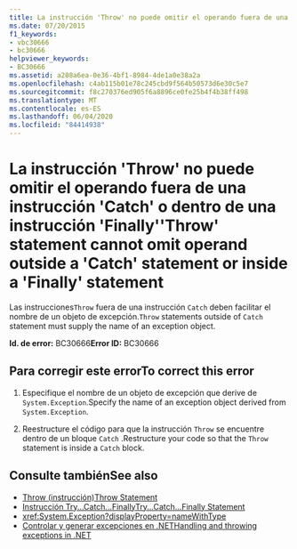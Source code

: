 ```yaml
---
title: La instrucción 'Throw' no puede omitir el operando fuera de una instrucción 'Catch' o dentro de una instrucción 'Finally'
ms.date: 07/20/2015
f1_keywords:
- vbc30666
- bc30666
helpviewer_keywords:
- BC30666
ms.assetid: a208a6ea-0e36-4bf1-8984-4de1a0e38a2a
ms.openlocfilehash: c4ab115b01e78c245cbd9f564b50573d6e30c5e7
ms.sourcegitcommit: f8c270376ed905f6a8896ce0fe25b4f4b38ff498
ms.translationtype: MT
ms.contentlocale: es-ES
ms.lasthandoff: 06/04/2020
ms.locfileid: "84414938"
---
```

# <a name="throw-statement-cannot-omit-operand-outside-a-catch-statement-or-inside-a-finally-statement"></a><span data-ttu-id="72d7e-102">La instrucción 'Throw' no puede omitir el operando fuera de una instrucción 'Catch' o dentro de una instrucción 'Finally'</span><span class="sxs-lookup"><span data-stu-id="72d7e-102">'Throw' statement cannot omit operand outside a 'Catch' statement or inside a 'Finally' statement</span></span>
<span data-ttu-id="72d7e-103">Las instrucciones`Throw` fuera de una instrucción `Catch` deben facilitar el nombre de un objeto de excepción.</span><span class="sxs-lookup"><span data-stu-id="72d7e-103">`Throw` statements outside of `Catch` statement must supply the name of an exception object.</span></span>  
  
 <span data-ttu-id="72d7e-104">**Id. de error:** BC30666</span><span class="sxs-lookup"><span data-stu-id="72d7e-104">**Error ID:** BC30666</span></span>  
  
## <a name="to-correct-this-error"></a><span data-ttu-id="72d7e-105">Para corregir este error</span><span class="sxs-lookup"><span data-stu-id="72d7e-105">To correct this error</span></span>  
  
1. <span data-ttu-id="72d7e-106">Especifique el nombre de un objeto de excepción que derive de `System.Exception`.</span><span class="sxs-lookup"><span data-stu-id="72d7e-106">Specify the name of an exception object derived from `System.Exception`.</span></span>  
  
2. <span data-ttu-id="72d7e-107">Reestructure el código para que la instrucción `Throw` se encuentre dentro de un bloque `Catch` .</span><span class="sxs-lookup"><span data-stu-id="72d7e-107">Restructure your code so that the `Throw` statement is inside a `Catch` block.</span></span>  
  
## <a name="see-also"></a><span data-ttu-id="72d7e-108">Consulte también</span><span class="sxs-lookup"><span data-stu-id="72d7e-108">See also</span></span>

- [<span data-ttu-id="72d7e-109">Throw (instrucción)</span><span class="sxs-lookup"><span data-stu-id="72d7e-109">Throw Statement</span></span>](../language-reference/statements/throw-statement.md)
- [<span data-ttu-id="72d7e-110">Instrucción Try...Catch...Finally</span><span class="sxs-lookup"><span data-stu-id="72d7e-110">Try...Catch...Finally Statement</span></span>](../language-reference/statements/try-catch-finally-statement.md)
- <xref:System.Exception?displayProperty=nameWithType>
- [<span data-ttu-id="72d7e-111">Controlar y generar excepciones en .NET</span><span class="sxs-lookup"><span data-stu-id="72d7e-111">Handling and throwing exceptions in .NET</span></span>](../../standard/exceptions/index.md)
